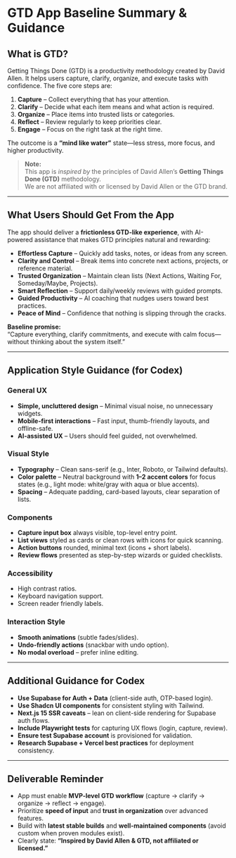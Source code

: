 # GTD App Baseline Summary & Guidance

## What is GTD?

Getting Things Done (GTD) is a productivity methodology created by David Allen. It helps users capture, clarify, organize, and execute tasks with confidence. The five core steps are:

1. **Capture** – Collect everything that has your attention.
2. **Clarify** – Decide what each item means and what action is required.
3. **Organize** – Place items into trusted lists or categories.
4. **Reflect** – Review regularly to keep priorities clear.
5. **Engage** – Focus on the right task at the right time.

The outcome is a **“mind like water”** state—less stress, more focus, and higher productivity.

> **Note:**  
> This app is _inspired by_ the principles of David Allen’s **Getting Things Done (GTD)** methodology.  
> We are not affiliated with or licensed by David Allen or the GTD brand.

---

## What Users Should Get From the App

The app should deliver a **frictionless GTD-like experience**, with AI-powered assistance that makes GTD principles natural and rewarding:

- **Effortless Capture** – Quickly add tasks, notes, or ideas from any screen.
- **Clarity and Control** – Break items into concrete next actions, projects, or reference material.
- **Trusted Organization** – Maintain clean lists (Next Actions, Waiting For, Someday/Maybe, Projects).
- **Smart Reflection** – Support daily/weekly reviews with guided prompts.
- **Guided Productivity** – AI coaching that nudges users toward best practices.
- **Peace of Mind** – Confidence that nothing is slipping through the cracks.

**Baseline promise:**  
“Capture everything, clarify commitments, and execute with calm focus—without thinking about the system itself.”

---

## Application Style Guidance (for Codex)

### General UX

- **Simple, uncluttered design** – Minimal visual noise, no unnecessary widgets.
- **Mobile-first interactions** – Fast input, thumb-friendly layouts, and offline-safe.
- **AI-assisted UX** – Users should feel guided, not overwhelmed.

### Visual Style

- **Typography** – Clean sans-serif (e.g., Inter, Roboto, or Tailwind defaults).
- **Color palette** – Neutral background with **1–2 accent colors** for focus states (e.g., light mode: white/gray with aqua or blue accents).
- **Spacing** – Adequate padding, card-based layouts, clear separation of lists.

### Components

- **Capture input box** always visible, top-level entry point.
- **List views** styled as cards or clean rows with icons for quick scanning.
- **Action buttons** rounded, minimal text (icons + short labels).
- **Review flows** presented as step-by-step wizards or guided checklists.

### Accessibility

- High contrast ratios.
- Keyboard navigation support.
- Screen reader friendly labels.

### Interaction Style

- **Smooth animations** (subtle fades/slides).
- **Undo-friendly actions** (snackbar with undo option).
- **No modal overload** – prefer inline editing.

---

## Additional Guidance for Codex

- **Use Supabase for Auth + Data** (client-side auth, OTP-based login).
- **Use Shadcn UI components** for consistent styling with Tailwind.
- **Next.js 15 SSR caveats** – lean on client-side rendering for Supabase auth flows.
- **Include Playwright tests** for capturing UX flows (login, capture, review).
- **Ensure test Supabase account** is provisioned for validation.
- **Research Supabase + Vercel best practices** for deployment consistency.

---

## Deliverable Reminder

- App must enable **MVP-level GTD workflow** (capture → clarify → organize → reflect → engage).
- Prioritize **speed of input** and **trust in organization** over advanced features.
- Build with **latest stable builds** and **well-maintained components** (avoid custom when proven modules exist).
- Clearly state: **“Inspired by David Allen & GTD, not affiliated or licensed.”**
